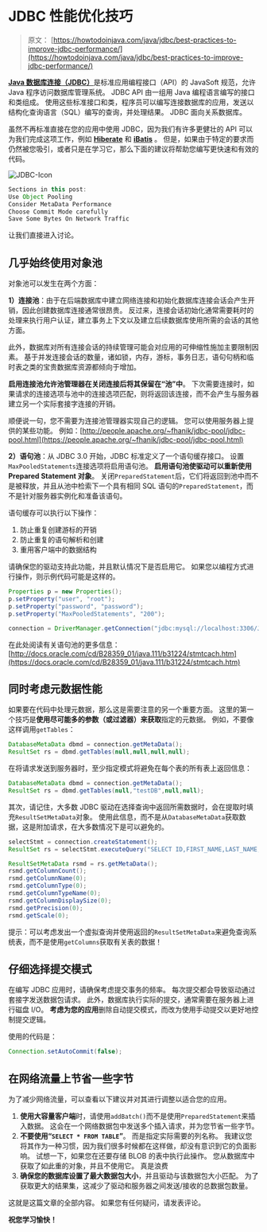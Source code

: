 # JDBC 性能优化技巧

> 原文： [https://howtodoinjava.com/java/jdbc/best-practices-to-improve-jdbc-performance/](https://howtodoinjava.com/java/jdbc/best-practices-to-improve-jdbc-performance/)

[**Java 数据库连接（JDBC）**](//howtodoinjava.com/category/java/jdbc/ "JDBC")是标准应用编程接口（API）的 JavaSoft 规范，允许 Java 程序访问数据库管理系统。 JDBC API 由一组用 Java 编程语言编写的接口和类组成。 使用这些标准接口和类，程序员可以编写连接数据库的应用，发送以结构化查询语言（SQL）编写的查询，并处理结果。 JDBC 面向关系数据库。

虽然不再标准直接在您的应用中使用 JDBC，因为我们有许多更健壮的 API 可以为我们完成这项工作，例如 [**Hiberate**](//howtodoinjava.com/hibernate-tutorials/ "hibernate") 和 [**iBatis**](//howtodoinjava.com/ibatis/ "ibatis") 。 但是，如果由于特定的要求而仍然被您吸引，或者只是在学习它，那么下面的建议将帮助您编写更快速和有效的代码。

![JDBC-Icon](img/353e2fc90002c7f65b66549c16f491fa.png)

```java
Sections in this post:
Use Object Pooling
Consider MetaData Performance
Choose Commit Mode carefully
Save Some Bytes On Network Traffic
```

让我们直接进入讨论。

## **几乎始终使用对象池**

对象池可以发生在两个方面：

**1）连接池**：由于在后端数据库中建立网络连接和初始化数据库连接会话会产生开销，因此创建数据库连接通常很昂贵。 反过来，连接会话初始化通常需要耗时的处理来执行用户认证，建立事务上下文以及建立后续数据库使用所需的会话的其他方面。

此外，数据库对所有连接会话的持续管理可能会对应用的可伸缩性施加主要限制因素。 基于并发连接会话的数量，诸如锁，内存，游标，事务日志，语句句柄和临时表之类的宝贵数据库资源都倾向于增加。

**启用连接池允许池管理器在关闭连接后将其保留在“池”中**。 下次需要连接时，如果请求的连接选项与池中的连接选项匹配，则将返回该连接，而不会产生与服务器建立另一个实际套接字连接的开销。

顺便说一句，您不需要为连接池管理器实现自己的逻辑。 您可以使用服务器上提供的某些功能。 例如：[http://people.apache.org/~fhanik/jdbc-pool/jdbc-pool.html](https://people.apache.org/~fhanik/jdbc-pool/jdbc-pool.html)

**2）语句池**：从 JDBC 3.0 开始，JDBC 标准定义了一个语句缓存接口。 设置`MaxPooledStatements`连接选项将启用语句池。 **启用语句池使驱动可以重新使用 Prepared Statement 对象**。 关闭`PreparedStatement`后，它们将返回到池中而不是被释放，并且从池中检索下一个具有相同 SQL 语句的`PreparedStatement`，而不是针对服务器实例化和准备该语句。

语句缓存可以执行以下操作：

1.  防止重复创建游标的开销
2.  防止重复的语句解析和创建
3.  重用客户端中的数据结构

请确保您的驱动支持此功能，并且默认情况下是否启用它。 如果您以编程方式进行操作，则示例代码可能是这样的。

```java
Properties p = new Properties();
p.setProperty("user", "root");
p.setProperty("password", "password");
p.setProperty("MaxPooledStatements", "200");

connection = DriverManager.getConnection("jdbc:mysql://localhost:3306/JDBCDemo", p);

```

在此处阅读有关语句池的更多信息：[http://docs.oracle.com/cd/B28359_01/java.111/b31224/stmtcach.htm](https://docs.oracle.com/cd/B28359_01/java.111/b31224/stmtcach.htm)

## **同时考虑元数据性能**

如果要在代码中处理元数据，那么这是需要注意的另一个重要方面。 这里的第一个技巧是**使用尽可能多的参数（或过滤器）来获取**指定的元数据。 例如，不要像这样调用`getTables`：

```java
DatabaseMetaData dbmd = connection.getMetaData();
ResultSet rs = dbmd.getTables(null,null,null,null);

```

在将请求发送到服务器时，至少指定模式将避免在每个表的所有表上返回信息：

```java
DatabaseMetaData dbmd = connection.getMetaData();
ResultSet rs = dbmd.getTables(null,"testDB",null,null);

```

其次，请记住，大多数 JDBC 驱动在选择查询中返回所需数据时，会在提取时填充`ResultSetMetaData`对象。 使用此信息，而不是从`DatabaseMetaData`获取数据，这是附加请求，在大多数情况下是可以避免的。

```java
selectStmt = connection.createStatement();
ResultSet rs = selectStmt.executeQuery("SELECT ID,FIRST_NAME,LAST_NAME,STAT_CD FROM EMPLOYEE WHERE ID <= 10");

ResultSetMetaData rsmd = rs.getMetaData();
rsmd.getColumnCount();
rsmd.getColumnName(0);
rsmd.getColumnType(0);
rsmd.getColumnTypeName(0);
rsmd.getColumnDisplaySize(0);
rsmd.getPrecision(0);
rsmd.getScale(0);

```

提示：可以考虑发出一个虚拟查询并使用返回的`ResultSetMetaData`来避免查询系统表，而不是使用`getColumns`获取有关表的数据！

## **仔细选择提交模式**

在编写 JDBC 应用时，请确保考虑提交事务的频率。 每次提交都会导致驱动通过套接字发送数据包请求。 此外，数据库执行实际的提交，通常需要在服务器上进行磁盘 I/O。 **考虑为您的应用**删除自动提交模式，而改为使用手动提交以更好地控制提交逻辑。

使用的代码是：

```java
Connection.setAutoCommit(false);

```

## **在网络流量上节省一些字节**

为了减少网络流量，可以查看以下建议并对其进行调整以适合您的应用。

1.  **使用大容量客户端**时，请使用`addBatch()`而不是使用`PreparedStatement`来插入数据。 这会在一个网络数据包中发送多个插入请求，并为您节省一些字节。
2.  **不要使用“`SELECT * FROM TABLE`”**。 而是指定实际需要的列名称。 我建议您将其作为一种习惯，因为我们很多时候都在这样做，却没有意识到它的负面影响。 试想一下，如果您在还要存储 BLOB 的表中执行此操作。 您从数据库中获取了如此重的对象，并且不使用它。 真是浪费
3.  **确保您的数据库设置了最大数据包大小**，并且驱动与该数据包大小匹配。 为了获取更大的结果集，这减少了驱动和服务器之间发送/接收的总数据包数量。

这就是这篇文章的全部内容。 如果您有任何疑问，请发表评论。

**祝您学习愉快！**